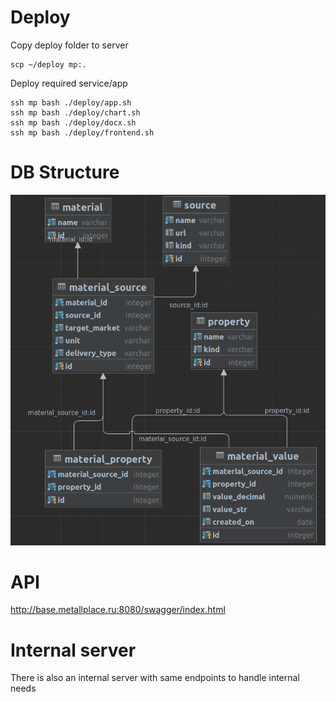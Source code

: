 # Deploy

Copy deploy folder to server

    scp ~/deploy mp:.

Deploy required service/app

    ssh mp bash ./deploy/app.sh
    ssh mp bash ./deploy/chart.sh
    ssh mp bash ./deploy/docx.sh
    ssh mp bash ./deploy/frontend.sh

# DB Structure
![img.png](img.png)

# API
http://base.metallplace.ru:8080/swagger/index.html

# Internal server
There is also an internal server with same endpoints to handle internal needs